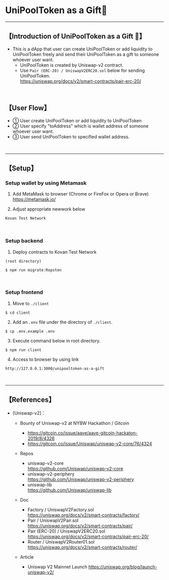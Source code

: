 # UniPoolToken as a Gift🎁

***
## 【Introduction of UniPoolToken as a Gift 🎁】
- This is a dApp that user can create UniPoolToken or add liquidity to UniPoolToken freely and send their UniPoolToken as a gift to someone whoever user want. 
  - UniPoolToken is created by Uniswap-v2 contract.
  - Use `Pair (ERC-20) / UniswapV2ERC20.sol` below for sending UniPoolToken.  
    https://uniswap.org/docs/v2/smart-contracts/pair-erc-20/

&nbsp;

## 【User Flow】
- ① User create UniPoolToken or add liquidity to UniPoolToken
- ② User specify "toAddress" which is wallet address of someone whoever user want.
- ③ User send UniPoolToken to specified wallet address. 

&nbsp;

***

## 【Setup】
### Setup wallet by using Metamask
1. Add MetaMask to browser (Chrome or FireFox or Opera or Brave)    
https://metamask.io/  


2. Adjust appropriate newwork below 
```
Kovan Test Network
```

&nbsp;


### Setup backend
1. Deploy contracts to Kovan Test Network
```
(root directory)

$ npm run migrate:Ropsten
```

&nbsp;


### Setup frontend
1. Move to `./client`
```
$ cd client
```

2. Add an `.env` file under the directory of `./client`.
```
$ cp .env.example .env
```

3. Execute command below in root directory.
```
$ npm run client
```

4. Access to browser by using link 
```
http://127.0.0.1:3000/unipooltoken-as-a-gift
```

&nbsp;


***

## 【References】
- [Uniswap-v2]：  
  - Bounty of Uniswap-v2 at NYBW Hackathon / Gitcoin
    - https://gitcoin.co/issue/aave/aave-gitcoin-hackaton-2019/8/4326  
    - https://gitcoin.co/issue/Uniswap/uniswap-v2-core/76/4324  

  - Repos
    - uniswap-v2-core  
      https://github.com/Uniswap/uniswap-v2-core
    - uniswap-v2-periphery  
      https://github.com/Uniswap/uniswap-v2-periphery
    - uniswap-lib  
      https://github.com/Uniswap/uniswap-lib 

  - Doc  
    - Factory / UniswapV2Factory.sol  
      https://uniswap.org/docs/v2/smart-contracts/factory/
    - Pair / UniswapV2Pair.sol  
      https://uniswap.org/docs/v2/smart-contracts/pair/
    - Pair (ERC-20) / UniswapV2ERC20.sol  
      https://uniswap.org/docs/v2/smart-contracts/pair-erc-20/
    - Router / UniswapV2Router01.sol  
      https://uniswap.org/docs/v2/smart-contracts/router/


  - Article
    - Uniswap V2 Mainnet Launch
      https://uniswap.org/blog/launch-uniswap-v2/

